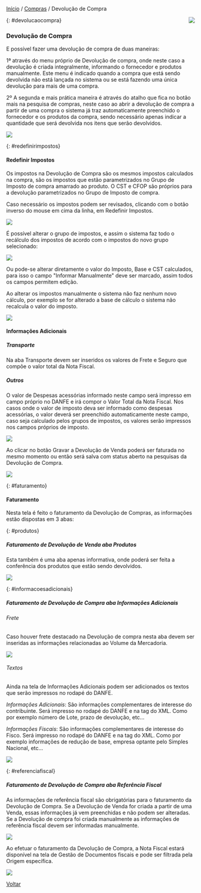 [Início](index.md) / [Compras](compras.md) / Devolução de Compra

<a href="http://docs.continentenuvem.com.br/dicas.html#dicas"><img align="right" src="http://docs.continentenuvem.com.br/images/dicas.png"></a>



{: #devolucaocompra}

### Devolução de Compra

E possível fazer uma devolução de compra de duas maneiras:

1ª através do menu próprio de Devolução de compra, onde neste caso a devolução é criada integralmente, informando o fornecedor e produtos manualmente. Este menu é indicado quando a compra que está sendo devolvida não está lançada no sistema ou se está fazendo uma única devolução para mais de uma compra. 

2º A segunda e mais prática maneira é através do atalho que fica no botão mais na pesquisa de compras, neste caso ao abrir a devolução de compra a partir de uma compra o sistema já traz automaticamente preenchido o fornecedor e os produtos da compra, sendo necessário apenas indicar a quantidade que será devolvida nos itens que serão devolvidos.

![](images/compras_devolucao_compra.jpg)

{: #redefinirimpostos}

#### Redefinir Impostos

Os impostos na Devolução de Compra são os mesmos impostos calculados na compra, são os impostos que estão parametrizados no Grupo de Imposto de compra amarrado ao produto.  O CST e CFOP são próprios para a devolução parametrizados no Grupo de Imposto de compra.

Caso necessário os impostos podem ser revisados, clicando com o botão inverso do mouse em cima da linha, em Redefinir Impostos.

![](images/compras_devolucao_compra_redefinir_impostos.jpg)

É possível alterar o grupo de impostos, e assim o sistema faz todo o recálculo dos impostos de acordo com o impostos do novo grupo selecionado:

![](images/compras_devolucao_compra_redefinir_impostos3.jpg)

Ou pode-se alterar diretamente o valor do Imposto, Base e CST calculados, para isso o campo "Informar Manualmente" deve ser marcado, assim todos os campos permitem edição.

Ao alterar os impostos manualmente o sistema não faz nenhum novo cálculo, por exemplo se for alterado a base de cálculo o sistema não recalcula o valor do imposto. 

![](images/compras_devolucao_compra_redefinir_impostos4.jpg)



#### Informações Adicionais

##### Transporte

Na aba Transporte devem ser inseridos os valores de Frete e Seguro que compõe o valor total da Nota Fiscal. 

##### Outros

O valor de  Despesas acessórias informado neste campo será impresso em campo próprio no DANFE e irá compor o Valor Total da Nota Fiscal. Nos casos onde o valor de imposto deva ser informado como despesas acessórias, o valor deverá ser preenchido automaticamente neste campo, caso seja calculado pelos grupos de impostos, os valores serão impressos nos campos próprios de imposto.

![](images/compras_devolucao_compra_informacoes_adicionais.jpg)

Ao clicar no botão Gravar a Devolução de Venda poderá ser faturada no mesmo momento ou então será salva com status aberto na pesquisas da Devolução de Compra.

![](images/compras_devolucao_compra_faturar.jpg)

{: #faturamento}

#### Faturamento

Nesta tela é feito o faturamento da Devolução de Compras, as informações estão dispostas em 3 abas:

{: #produtos}

##### Faturamento de Devolução de Venda aba Produtos

Esta  também é uma aba apenas informativa, onde poderá ser feita a conferência dos produtos que estão sendo devolvidos.

![](images/compras_devolucao_compra_faturamento_produtos.jpg)

{: #informacoesadicionais}

##### Faturamento de Devolução de Compra aba Informações Adicionais

###### Frete

Caso houver frete destacado na Devolução de compra nesta aba devem ser inseridas as informações relacionadas ao Volume da Mercadoria.

![](images/compras_devolucao_compra_faturamento_informacoes_adicionais_frete.jpg)



###### Textos

Ainda na tela de Informações Adicionais podem ser adicionados os textos que serão impressos no rodapé do DANFE.

*Informações Adicionais*: São informações complementares de interesse do contribuinte. Será impresso no rodapé do DANFE e na tag <infCpl> do XML. Como por exemplo número de Lote, prazo de devolução, etc...

*Informações Fiscais*: São informações complementares de interesse do Fisco. Será impresso no rodapé do DANFE e na tag <infAdFisco> do XML. Como por exemplo informações de redução de base, empresa optante pelo Simples Nacional, etc...



![](images/compras_devolucao_compra_faturamento_informacoes_adicionais_textos.jpg)

{: #referenciafiscal}

##### Faturamento de Devolução de Compra aba Referência Fiscal

As informações de referência fiscal são obrigatórias para o faturamento da Devolução de Compra. Se a Devolução de Venda for criada a partir de uma Venda, essas informações já vem preenchidas e não podem ser alteradas. Se a Devolução de compra foi criada manualmente as informações de referência fiscal devem ser informadas manualmente.

![](images/compras_devolucao_compra_faturamento_referencia_fiscal.jpg)

 Ao efetuar o faturamento da Devolução de Compra, a Nota Fiscal estará disponível na tela de Gestão de Documentos fiscais e pode ser filtrada pela Origem específica.

![](images/compras_devolucao_compra_gestao_documentos.jpg)



[Voltar](compras.md)
